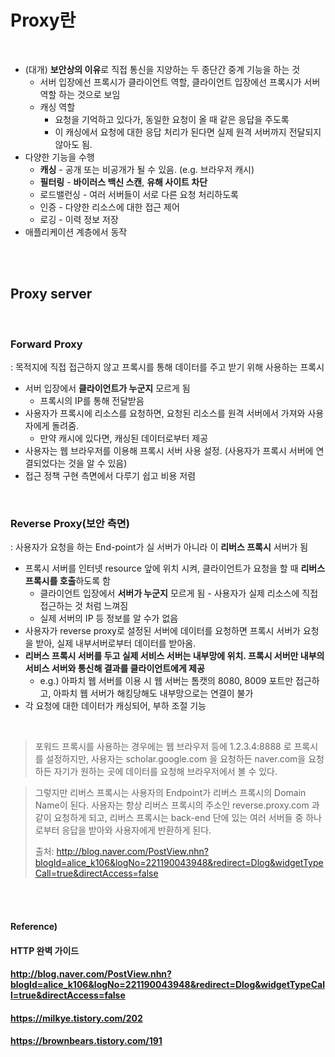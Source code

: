 # Proxy란

<br>

* (대개) **보안상의 이유**로 직접 통신을 지양하는 두 종단간 중계 기능을 하는 것
  * 서버 입장에선 프록시가 클라이언트 역할, 클라이언트 입장에선 프록시가 서버 역할 하는 것으로 보임
  * 캐싱 역할
    * 요청을 기억하고 있다가, 동일한 요청이 올 때 같은 응답을 주도록
    * 이 캐싱에서 요청에 대한 응답 처리가 된다면 실제 원격 서버까지 전달되지 않아도 됨.
* 다양한 기능을 수행
  * **캐싱** - 공개 또는 비공개가 될 수 있음. (e.g. 브라우저 캐시)
  * **필터링** - **바이러스 백신 스캔**, **유해 사이트 차단**
  * 로드밸런싱 - 여러 서버들이 서로 다른 요청 처리하도록
  * 인증 - 다양한 리소스에 대한 접근 제어
  * 로깅 - 이력 정보 저장
* 애플리케이션 계층에서 동작

<br><br>

## Proxy server

<br>

### Forward Proxy

: 목적지에 직접 접근하지 않고 프록시를 통해 데이터를 주고 받기 위해 사용하는 프록시

* 서버 입장에서 **클라이언트가 누군지** 모르게 됨
  * 프록시의 IP를 통해 전달받음
* 사용자가 프록시에 리소스를 요청하면, 요청된 리소스를 원격 서버에서 가져와 사용자에게 돌려줌.
  * 만약 캐시에 있다면, 캐싱된 데이터로부터 제공
* 사용자는 웹 브라우저를 이용해 프록시 서버 사용 설정. (사용자가 프록시 서버에 연결되었다는 것을 알 수 있음)
* 접근 정책 구현 측면에서 다루기 쉽고 비용 저렴

<br>

### Reverse Proxy(보안 측면)

: 사용자가 요청을 하는 End-point가 실 서버가 아니라 이 **리버스 프록시** 서버가 됨

* 프록시 서버를 인터넷 resource 앞에 위치 시켜, 클라이언트가 요청을 할 때 **리버스 프록시를 호출**하도록 함
  * 클라이언트 입장에서 **서버가 누군지** 모르게 됨 - 사용자가 실제 리소스에 직접 접근하는 것 처럼 느껴짐
  * 실제 서버의 IP 등 정보를 알 수가 없음
* 사용자가 reverse proxy로 설정된 서버에 데이터를 요청하면 프록시 서버가 요청을 받아, 실제 내부서버로부터 데이터를 받아옴.
* **리버스 프록시 서버를 두고 실제 서비스 서버는 내부망에 위치. 프록시 서버만 내부의 서비스 서버와 통신해 결과를 클라이언트에게 제공**
  * e.g.) 아파치 웹 서버를 이용 시 웹 서버는 톰캣의 8080, 8009 포트만 접근하고, 아파치 웹 서버가 해킹당해도 내부망으로는 연결이 불가
* 각 요청에 대한 데이터가 캐싱되어, 부하 조절 기능 

<br>

> 포워드 프록시를 사용하는 경우에는 웹 브라우저 등에 1.2.3.4:8888 로 프록시를 설정하지만, 사용자는 scholar.google.com 을 요청하든 naver.com을 요청하든 자기가 원하는 곳에 데이터를 요청해 브라우저에서 볼 수 있다.

> 그렇지만 리버스 프록시는 사용자의 Endpoint가 리버스 프록시의 Domain Name이 된다. 사용자는 항상 리버스 프록시의 주소인 reverse.proxy.com 과 같이 요청하게 되고, 리버스 프록시는 back-end 단에 있는 여러 서버들 중 하나로부터 응답을 받아와 사용자에게 반환하게 된다. 
>
> 출처: http://blog.naver.com/PostView.nhn?blogId=alice_k106&logNo=221190043948&redirect=Dlog&widgetTypeCall=true&directAccess=false

<br><br>

#### Reference) 

#### HTTP 완벽 가이드

#### http://blog.naver.com/PostView.nhn?blogId=alice_k106&logNo=221190043948&redirect=Dlog&widgetTypeCall=true&directAccess=false

#### https://milkye.tistory.com/202

#### https://brownbears.tistory.com/191
